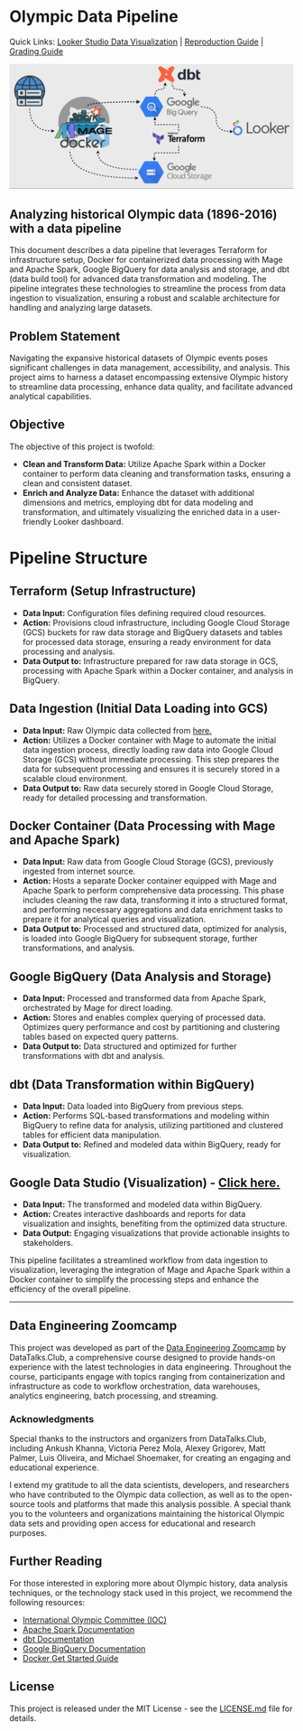 # Olympic Data Pipeline
Quick Links: [Looker Studio Data Visualization](https://lookerstudio.google.com/reporting/ad0360d8-04d4-4dec-9184-897b87895043/page/LS0uD) | [Reproduction Guide](grading_and_reproduction/REPRODUCTION_GUIDE.md) | [Grading Guide](grading_and_reproduction/GRADING_GUIDE.md)

![Olympic Data Pipeline Flow](images/olympic_flow.gif)

Analyzing historical Olympic data (1896-2016) with a data pipeline
-
This document describes a data pipeline that leverages Terraform for infrastructure setup, Docker for containerized data processing with Mage and Apache Spark, Google BigQuery for data analysis and storage, and dbt (data build tool) for advanced data transformation and modeling. The pipeline integrates these technologies to streamline the process from data ingestion to visualization, ensuring a robust and scalable architecture for handling and analyzing large datasets.

## Problem Statement

Navigating the expansive historical datasets of Olympic events poses significant challenges in data management, accessibility, and analysis. This project aims to harness a dataset encompassing extensive Olympic history to streamline data processing, enhance data quality, and facilitate advanced analytical capabilities.

## Objective

The objective of this project is twofold:

- **Clean and Transform Data:** Utilize Apache Spark within a Docker container to perform data cleaning and transformation tasks, ensuring a clean and consistent dataset.
- **Enrich and Analyze Data:** Enhance the dataset with additional dimensions and metrics, employing dbt for data modeling and transformation, and ultimately visualizing the enriched data in a user-friendly Looker dashboard.

# Pipeline Structure

## Terraform (Setup Infrastructure)

- **Data Input:** Configuration files defining required cloud resources.
- **Action:** Provisions cloud infrastructure, including Google Cloud Storage (GCS) buckets for raw data storage and BigQuery datasets and tables for processed data storage, ensuring a ready environment for data processing and analysis.
- **Data Output to:** Infrastructure prepared for raw data storage in GCS, processing with Apache Spark within a Docker container, and analysis in BigQuery.

## Data Ingestion (Initial Data Loading into GCS)

- **Data Input:** Raw Olympic data collected from [here.](https://figshare.com/articles/dataset/Olympic_history_longitudinal_data_scraped_from_www_sports-reference_com/6121274) 
- **Action:** Utilizes a Docker container with Mage to automate the initial data ingestion process, directly loading raw data into Google Cloud Storage (GCS) without immediate processing. This step prepares the data for subsequent processing and ensures it is securely stored in a scalable cloud environment.
- **Data Output to:** Raw data securely stored in Google Cloud Storage, ready for detailed processing and transformation.

## Docker Container (Data Processing with Mage and Apache Spark)

- **Data Input:** Raw data from Google Cloud Storage (GCS), previously ingested from internet source.
- **Action:** Hosts a separate Docker container equipped with Mage and Apache Spark to perform comprehensive data processing. This phase includes cleaning the raw data, transforming it into a structured format, and performing necessary aggregations and data enrichment tasks to prepare it for analytical queries and visualization.
- **Data Output to:** Processed and structured data, optimized for analysis, is loaded into Google BigQuery for subsequent storage, further transformations, and analysis.

## Google BigQuery (Data Analysis and Storage)

- **Data Input:** Processed and transformed data from Apache Spark, orchestrated by Mage for direct loading.
- **Action:** Stores and enables complex querying of processed data. Optimizes query performance and cost by partitioning and clustering tables based on expected query patterns.
- **Data Output to:** Data structured and optimized for further transformations with dbt and analysis.

## dbt (Data Transformation within BigQuery)

- **Data Input:** Data loaded into BigQuery from previous steps.
- **Action:** Performs SQL-based transformations and modeling within BigQuery to refine data for analysis, utilizing partitioned and clustered tables for efficient data manipulation.
- **Data Output to:** Refined and modeled data within BigQuery, ready for visualization.

## Google Data Studio (Visualization) - [Click here.](https://lookerstudio.google.com/reporting/ad0360d8-04d4-4dec-9184-897b87895043/page/LS0uD) 

- **Data Input:** The transformed and modeled data within BigQuery.
- **Action:** Creates interactive dashboards and reports for data visualization and insights, benefiting from the optimized data structure.
- **Data Output:** Engaging visualizations that provide actionable insights to stakeholders.

This pipeline facilitates a streamlined workflow from data ingestion to visualization, leveraging the integration of Mage and Apache Spark within a Docker container to simplify the processing steps and enhance the efficiency of the overall pipeline.

---
## Data Engineering Zoomcamp

This project was developed as part of the [Data Engineering Zoomcamp](https://www.datatalks.club/courses/2024-data-engineering-zoomcamp.html) by DataTalks.Club, a comprehensive course designed to provide hands-on experience with the latest technologies in data engineering. Throughout the course, participants engage with topics ranging from containerization and infrastructure as code to workflow orchestration, data warehouses, analytics engineering, batch processing, and streaming.

### Acknowledgments

Special thanks to the instructors and organizers from DataTalks.Club, including Ankush Khanna, Victoria Perez Mola, Alexey Grigorev, Matt Palmer, Luis Oliveira, and Michael Shoemaker, for creating an engaging and educational experience.

I extend my gratitude to all the data scientists, developers, and researchers who have contributed to the Olympic data collection, as well as to the open-source tools and platforms that made this analysis possible. A special thank you to the volunteers and organizations maintaining the historical Olympic data sets and providing open access for educational and research purposes.

## Further Reading

For those interested in exploring more about Olympic history, data analysis techniques, or the technology stack used in this project, we recommend the following resources:

- [International Olympic Committee (IOC)](https://www.olympic.org/)
- [Apache Spark Documentation](https://spark.apache.org/docs/latest/)
- [dbt Documentation](https://docs.getdbt.com/)
- [Google BigQuery Documentation](https://cloud.google.com/bigquery/docs)
- [Docker Get Started Guide](https://docs.docker.com/get-started/)

## License

This project is released under the MIT License - see the [LICENSE.md](LICENSE.md) file for details.


